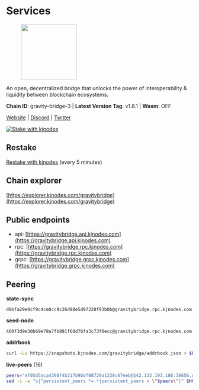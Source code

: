 # Services

<figure><img src="https://raw.githubusercontent.com/kj89/testnet_manuals/main/pingpub/logos/gravitybridge.png" width="150" alt=""><figcaption></figcaption></figure>

An open, decentralized bridge that unlocks the power of  interoperability & liquidity between blockchain ecosystems.

**Chain ID**: gravity-bridge-3 | **Latest Version Tag**: v1.8.1 | **Wasm**: OFF

[Website](https://www.gravitybridge.net) | [Discord](https://discord.gg/ARV8dTSjAk) | [Twitter](https://twitter.com/gravity_bridge)

[![Stake with kjnodes](https://i.ibb.co/cr44Q8j/button-stake-with-kjnodes.png)](https://restake.app/gravitybridge/gravityvaloper1nw3uavthnjwsgrrjzav2wdg9m0pw7k4fc7hvlz)

## Restake

[Restake with kjnodes](https://restake.app/gravitybridge/gravityvaloper1nw3uavthnjwsgrrjzav2wdg9m0pw7k4fc7hvlz) (every 5 minutes)
## Chain explorer
[https://explorer.kjnodes.com/gravitybridge](https://explorer.kjnodes.com/gravitybridge)

## Public endpoints

* api: [https://gravitybridge.api.kjnodes.com](https://gravitybridge.api.kjnodes.com)
* rpc: [https://gravitybridge.rpc.kjnodes.com](https://gravitybridge.rpc.kjnodes.com)
* grpc: [https://gravitybridge.grpc.kjnodes.com](https://gravitybridge.grpc.kjnodes.com)

## Peering

**state-sync**

```text
d9bfa29e0cf9c4ce0cc9c26d98e5d97228f93b0b@gravitybridge.rpc.kjnodes.com:26656
```

**seed-node**

```text
400f3d9e30b69e78a7fb891f60d76fa3c73f0ecc@gravitybridge.rpc.kjnodes.com:26659
```

**addrbook**
```bash
curl -Ls https://snapshots.kjnodes.com/gravitybridge/addrbook.json > $HOME/.gravity/config/addrbook.json
```

**live-peers** (16)
```bash
peers="ef05d5aca4398f4b217b9bbf08729a1338c67eeb@142.132.193.186:36656,ddf8f9ff250f760228c667d256d16ed4f1880c27@65.109.43.75:27010,0a8487549154b7dd96fd0af1843ecfa62246f816@18.144.134.123:26656,572d417e11368f588d110efdeb7102a6a3c0752d@161.35.224.108:26656,6eb2a2e7bcd82aad56b6652a328c72f148f84935@194.147.58.224:26656,4d82b4d1851982b6eb81e67cb3b5bd040eda7cdc@136.244.29.116:26666,4bebde6a1b2907bd3cc167d2802b909770cbfda1@137.184.197.230:26656,d9bfa29e0cf9c4ce0cc9c26d98e5d97228f93b0b@65.109.88.38:26656,7a05c69e10c76348e4fadeda5e0803ff4804e183@188.34.180.92:26656,2b107c598194efa2efb04cbd395528900ffb1b1c@65.108.104.113:26656,e38de921f46e22de0be8e4eba0b0338cbd065fc9@51.81.159.162:26656,ca4270ebed73b4d0982450aac16fe08860410fac@142.132.248.138:26626,12500973a0561656f86ea12ce3bbf05a48714ad8@35.79.31.168:26656,114180a593e480b0443ca61bb1325289a7029bc6@78.47.198.121:26656,2acf8add94531707982f17b91192866ad02de504@154.12.227.186:26656,ca9d9d0605f178fbba3bdf92e13719ab9dce0fc7@23.88.59.82:26656"
sed -i -e "s|^persistent_peers *=.*|persistent_peers = \"$peers\"|" $HOME/.gravity/config/config.toml
```
